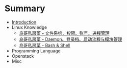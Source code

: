 # Summary

* [Introduction](introduction.md)
* Linux Knowledge
   * [鸟哥私房菜 - 文件系统、权限、账号、进程管理](Linux/VBird_First.md)
   * [鸟哥私房菜 - Daemon、登录档、启动流程与模块管理](Linux/VBird_Second.md)
   * [鸟哥私房菜 - Bash & Shell](Linux/VBird_Shell.md)
* Programming Language
* Openstack
* Misc


